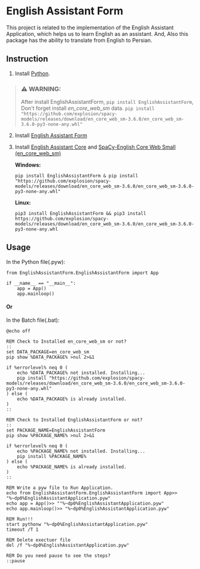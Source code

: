 # English Assistant Form		 
This project is related to the implementation of the English Assistant Application, which helps us to learn English as an assistant. And, Also this package has the ability to translate from English to Persian.
## Instruction

1. Install [Python](https://www.python.org/).


> ### ⚠ WARNING:
> After install EnglishAssistantForm, ```pip install EnglishAssistantForm```, Don't forget install *en_core_web_sm* data. ```pip install "https://github.com/explosion/spacy-models/releases/download/en_core_web_sm-3.6.0/en_core_web_sm-3.6.0-py3-none-any.whl"```

2. Install [English Assistant Form](https://github.com/yasharsajadi/EnglishAssistantForm)

2. Install [English Assistant Core](https://github.com/yasharsajadi/EnglishAssistantCore) and [SpaCy-English Core Web Small (en_core_web_sm)](https://github.com/explosion/spacy-models/releases/)

    **Windows:**
    ```
    pip install EnglishAssistantForm & pip install "https://github.com/explosion/spacy-models/releases/download/en_core_web_sm-3.6.0/en_core_web_sm-3.6.0-py3-none-any.whl"
    ```
    **Linux:**
    ```
    pip3 install EnglishAssistantForm && pip3 install https://github.com/explosion/spacy-models/releases/download/en_core_web_sm-3.6.0/en_core_web_sm-3.6.0-py3-none-any.whl
    ```


## Usage
In the Python file(.pyw):
```
from EnglishAssistantForm.EnglishAssistantForm import App

if __name__ == "__main__":
	app = App()
	app.mainloop()
```
#### Or
In the Batch file(.bat):
```
@echo off

REM Check to Installed en_core_web_sm or not? 
::
set DATA_PACKAGE=en_core_web_sm
pip show %DATA_PACKAGE% >nul 2>&1

if %errorlevel% neq 0 (
    echo %DATA_PACKAGE% not installed. Installing...
	pip install "https://github.com/explosion/spacy-models/releases/download/en_core_web_sm-3.6.0/en_core_web_sm-3.6.0-py3-none-any.whl"
) else (
	echo %DATA_PACKAGE% is already installed.
)
::

REM Check to Installed EnglishAssistantForm or not? 
::
set PACKAGE_NAME=EnglishAssistantForm
pip show %PACKAGE_NAME% >nul 2>&1

if %errorlevel% neq 0 (
    echo %PACKAGE_NAME% not installed. Installing...
	pip install %PACKAGE_NAME%
) else (
	echo %PACKAGE_NAME% is already installed.
)
::

REM Write a pyw file to Run Application. 
echo from EnglishAssistantForm.EnglishAssistantForm import App>> "%~dp0%EnglishAssistantApplication.pyw"
echo app = App()>> ""%~dp0%EnglishAssistantApplication.pyw"
echo app.mainloop()>> "%~dp0%EnglishAssistantApplication.pyw"

REM Run!!!
start pythonw "%~dp0%EnglishAssistantApplication.pyw"
timeout /T 1

REM Delete exectuer file
del /f "%~dp0%EnglishAssistantApplication.pyw"

REM Do you need pause to see the steps?
::pause
```




